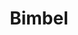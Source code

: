 ---
title: "Bimbel"
list_category: "Bimbel"
cta_button_1_text: "Jelajahi Gagasan"
cta_button_2_text: "Lihat Kumpulan Artikel"
---